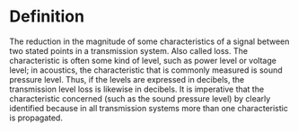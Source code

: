 # Definition

The reduction in the magnitude of some characteristics of a signal
between two stated points in a transmission system. Also called loss.
The characteristic is often some kind of level, such as power level or
voltage level; in acoustics, the characteristic that is commonly
measured is sound pressure level. Thus, if the levels are expressed in
decibels, the transmission level loss is likewise in decibels. It is
imperative that the characteristic concerned (such as the sound pressure
level) by clearly identified because in all transmission systems more
than one characteristic is propagated.
